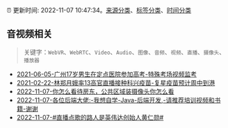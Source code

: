 :alarm_clock: 更新时间: 2022-11-07 10:47:34。[来源分类](../README.md)、[标签分类](../TAGS.md)、[时间分类](../TIMELINE.md)

## 音视频相关


> 关键字：`WebVR`、`WebRTC`、`Video`、`Audio`、`图像`、`音频`、`视频`、`直播`、`摄像头`、`播放器`



- [2021-06-05-广州17岁男生在定点医院参加高考-特殊考场视频监考](https://m.caixin.com/m/2021-06-05/101723418.html) 
- [2021-02-22-林郑月娥率13高官直播接种科兴疫苗-复星疫苗预计周中到港](https://m.caixin.com/m/2021-02-22/101665724.html) 
- [2022-11-07-你怎么看待房东，公共区域装摄像头你怎么看](https://www.v2ex.com/t/893391) 
- [2022-11-07-各位后端大佬:-我想自学-Java-后端开发,-请推荐培训视频和书籍-谢谢](https://www.v2ex.com/t/893390) 
- [2022-11-07-#直播点歌的路人是英伟达创始人黄仁勋#](https://www.v2ex.com/t/893389) 